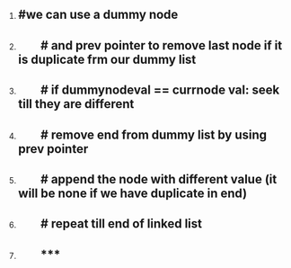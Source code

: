 1. ## #we can use a dummy node
1. ##         # and prev pointer to remove last node if it is duplicate frm our dummy list
1. ##         # if dummynodeval == currnode val: seek till they are different
1. ##         # remove end from dummy list by using prev pointer
1. ##         # append the node with different value (it will be none if we have duplicate in end)
1. ##         # repeat till end of linked list
1. ##         ***